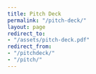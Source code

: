 ```yaml
---
title: Pitch Deck
permalink: "/pitch-deck/"
layout: page
redirect_to:
- "/assets/pitch-deck.pdf"
redirect_from:
- "/pitchdeck/"
- "/pitch/"
---
```


